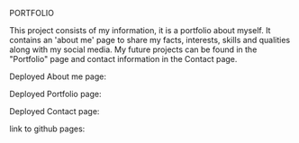 
PORTFOLIO

This project consists of my information, it is a portfolio about myself. It contains an 'about me' page to share 
my facts, interests, skills and qualities along with my social media. My future projects can be found in the "Portfolio" page and contact information in the Contact page. 

Deployed About me page:






Deployed Portfolio page:



Deployed Contact page:



link to github pages:




